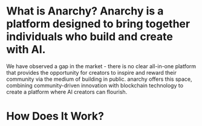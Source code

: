 # What is Anarchy? Anarchy is a platform designed to bring together individuals who build and create with AI. 
We have observed a gap in the market - there is no clear all-in-one platform that provides the opportunity for creators to inspire and reward their community via the medium of building in public.
anarchy offers this space, combining community-driven innovation with blockchain technology to create a platform where AI creators can flourish. 

# How Does It Work?

